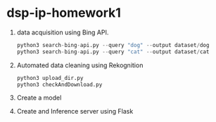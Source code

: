 # dsp-ip-homework1
1) data acquisition using Bing API.
   ```python
   python3 search-bing-api.py --query "dog" --output dataset/dog
   python3 search-bing-api.py --query "cat" --output dataset/cat
   ```

2) Automated data cleaning using Rekognition
   ```python
   python3 upload_dir.py
   python3 checkAndDownload.py
   ```
   
3) Create a model 


4) Create and Inference server using Flask
